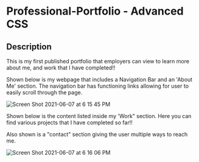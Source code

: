 # Professional-Portfolio - Advanced CSS

## Description

This is my first published portfolio that employers can view to learn more about me, and work that I have completed!!

Shown below is my webpage that includes a Navigation Bar and an 'About Me' section. The navigation bar has functioning links allowing for user to easily scroll through the page.


![Screen Shot 2021-06-07 at 6 15 45 PM](https://user-images.githubusercontent.com/77464741/121098910-7a9fbc80-c7bc-11eb-8768-2c4469934531.png)


Shown below is the content listed inside my 'Work" section. Here you can find various projects that I have completed so far!!

Also shown is a "contact" section giving the user multiple ways to reach me.


![Screen Shot 2021-06-07 at 6 16 06 PM](https://user-images.githubusercontent.com/77464741/121098916-7ecbda00-c7bc-11eb-955d-b33a8a79cc47.png)
